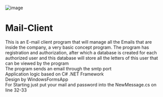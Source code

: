 ![image](https://user-images.githubusercontent.com/75273945/153838210-a24560fb-7cc4-49d8-9671-8ff24e52c1d2.png)
# Mail-Client

This is an E-mail client program that will manage all the Emails that are inside the company, a very basic concept program.
The program has registration and authorization, after which a database is created for each authorized user and this database will store all the letters of this user that can be viewed by the program<br>
The program sends an email through the smtp port<br>
Application logic based on C# .NET Framework<br>
Design by WindowsFormsApp<br>
For Starting just put your mail and password into the NewMessage.cs on line 32-33<br>

